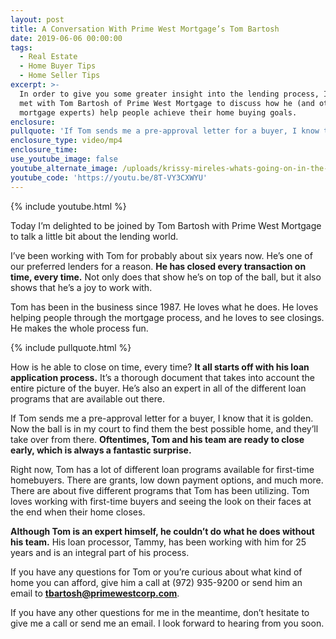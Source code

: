 ```yaml
---
layout: post
title: A Conversation With Prime West Mortgage’s Tom Bartosh
date: 2019-06-06 00:00:00
tags:
  - Real Estate
  - Home Buyer Tips
  - Home Seller Tips
excerpt: >-
  In order to give you some greater insight into the lending process, I recently
  met with Tom Bartosh of Prime West Mortgage to discuss how he (and other
  mortgage experts) help people achieve their home buying goals.
enclosure:
pullquote: 'If Tom sends me a pre-approval letter for a buyer, I know that it is golden.'
enclosure_type: video/mp4
enclosure_time:
use_youtube_image: false
youtube_alternate_image: /uploads/krissy-mireles-whats-going-on-in-the-lending-world-youtube.jpg
youtube_code: 'https://youtu.be/8T-VY3CXWYU'
---
```


{% include youtube.html %}

Today I’m delighted to be joined by Tom Bartosh with Prime West Mortgage to talk a little bit about the lending world.&nbsp;

I’ve been working with Tom for probably about six years now. He’s one of our preferred lenders for a reason. **He has closed every transaction on time, every time.** Not only does that show he’s on top of the ball, but it also shows that he’s a joy to work with.

Tom has been in the business since 1987. He loves what he does. He loves helping people through the mortgage process, and he loves to see closings. He makes the whole process fun.

{% include pullquote.html %}

How is he able to close on time, every time? **It all starts off with his loan application process.** It’s a thorough document that takes into account the entire picture of the buyer. He’s also an expert in all of the different loan programs that are available out there.&nbsp;

If Tom sends me a pre-approval letter for a buyer, I know that it is golden. Now the ball is in my court to find them the best possible home, and they’ll take over from there. **Oftentimes, Tom and his team are ready to close early, which is always a fantastic surprise.**

Right now, Tom has a lot of different loan programs available for first-time homebuyers. There are grants, low down payment options, and much more. There are about five different programs that Tom has been utilizing. Tom loves working with first-time buyers and seeing the look on their faces at the end when their home closes.

**Although Tom is an expert himself, he couldn’t do what he does without his team.** His loan processor, Tammy, has been working with him for 25 years and is an integral part of his process.

If you have any questions for Tom or you’re curious about what kind of home you can afford, give him a call at (972) 935-9200 or send him an email to <u><strong><a href="mailto:tbartosh@primewestcorp.com">tbartosh@primewestcorp.com</a></strong></u>.

If you have any other questions for me in the meantime, don’t hesitate to give me a call or send me an email. I look forward to hearing from you soon.<br>&nbsp;